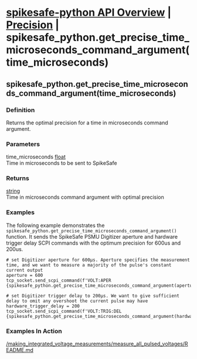 # [spikesafe-python API Overview](/spikesafe_python_lib_docs/README.md) | [Precision](/spikesafe_python_lib_docs/Precision/README.md) | spikesafe_python.get_precise_time_microseconds_command_argument(time_microseconds)

## spikesafe_python.get_precise_time_microseconds_command_argument(time_microseconds)

### Definition
Returns the optimal precision for a time in microseconds command argument.

### Parameters
time_microseconds [float](https://docs.python.org/3/library/functions.html#float)  
Time in microseconds to be sent to SpikeSafe

### Returns
[string](https://docs.python.org/3/library/string.html)  
Time in microseconds command argument with optimal precision

### Examples
The following example demonstrates the `spikesafe_python.get_precise_time_microseconds_command_argument()` function. It sends the SpikeSafe PSMU Digitizer aperture and hardware trigger delay SCPI commands with the optimum precision for 600us and 200us.
```
# set Digitizer aperture for 600µs. Aperture specifies the measurement time, and we want to measure a majority of the pulse's constant current output
aperture = 600
tcp_socket.send_scpi_command(f'VOLT:APER {spikesafe_python.get_precise_time_microseconds_command_argument(aperture)}')

# set Digitizer trigger delay to 200µs. We want to give sufficient delay to omit any overshoot the current pulse may have
hardware_trigger_delay = 200
tcp_socket.send_scpi_command(f'VOLT:TRIG:DEL {spikesafe_python.get_precise_time_microseconds_command_argument(hardware_trigger_delay)}')
```

### Examples In Action
[/making_integrated_voltage_measurements/measure_all_pulsed_voltages/README.md](/making_integrated_voltage_measurements/measure_all_pulsed_voltages/README.md)